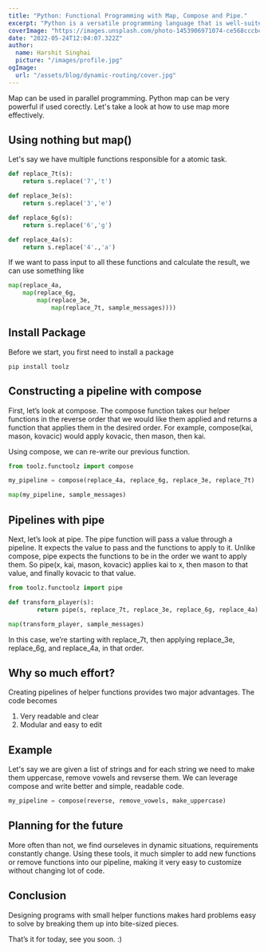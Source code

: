 ```yaml
---
title: "Python: Functional Programming with Map, Compose and Pipe."
excerpt: "Python is a versatile programming language that is well-suited to a variety of programming paradigms. One of these paradigms is functional programming, which focuses on the use of functions to transform and manipulate data. In this article, we will explore some of the key concepts of functional programming in Python, including map, compose, and pipe."
coverImage: "https://images.unsplash.com/photo-1453906971074-ce568cccbc63?ixlib=rb-1.2.1&ixid=MnwxMjA3fDB8MHxwaG90by1wYWdlfHx8fGVufDB8fHx8&auto=format&fit=crop&w=870&q=80"
date: "2022-05-24T12:04:07.322Z"
author:
  name: Harshit Singhai
  picture: "/images/profile.jpg"
ogImage:
  url: "/assets/blog/dynamic-routing/cover.jpg"
---
```


Map can be used in parallel programming. Python map can be very powerful if used corectly.
Let's take a look at how to use map more effectively.

## Using nothing but map()

Let's say we have multiple functions responsible for a atomic task.

```python
def replace_7t(s):
    return s.replace('7','t')

def replace_3e(s):
    return s.replace('3','e')

def replace_6g(s):
    return s.replace('6','g')

def replace_4a(s):
    return s.replace('4'.,'a')
```

If we want to pass input to all these functions and calculate the result, we can use something like

```python
map(replace_4a,
    map(replace_6g,
        map(replace_3e,
            map(replace_7t, sample_messages))))
```

## Install Package

Before we start, you first need to install a package

```terminal
pip install toolz
```

## Constructing a pipeline with compose

First, let’s look at compose. The compose function takes our helper functions in the reverse order that we would like them applied and returns a function that applies them in the desired order. For example, compose(kai, mason, kovacic) would apply kovacic, then mason, then kai.

Using compose, we can re-write our previous function.

```python
from toolz.functoolz import compose

my_pipeline = compose(replace_4a, replace_6g, replace_3e, replace_7t)

map(my_pipeline, sample_messages)
```

## Pipelines with pipe

Next, let’s look at pipe. The pipe function will pass a value through a pipeline. It expects the value to pass and the functions to apply to it. Unlike compose, pipe expects the functions to be in the order we want to apply them. So pipe(x, kai, mason, kovacic) applies kai to x, then mason to that value, and finally kovacic to that value.

```python
from toolz.functoolz import pipe

def transform_player(s):
        return pipe(s, replace_7t, replace_3e, replace_6g, replace_4a)

map(transform_player, sample_messages)
```

In this case, we’re starting with replace_7t, then applying replace_3e, replace_6g, and replace_4a, in that order.

## Why so much effort?

Creating pipelines of helper functions provides two major advantages. The code becomes

1. Very readable and clear
2. Modular and easy to edit

## Example

Let's say we are given a list of strings and for each string we need to make them uppercase, remove vowels and revserse them. We can leverage compose and write better and simple, readable code.

```python
my_pipeline = compose(reverse, remove_vowels, make_uppercase)
```

## Planning for the future

More often than not, we find ourseleves in dynamic situations, requirements constantly change. Using these tools, it much simpler to add new functions or remove functions into our pipeline, making it very easy to customize without changing lot of code.

## Conclusion

Designing programs with small helper functions makes hard problems easy to solve by breaking them up into bite-sized pieces.

That’s it for today, see you soon. :)
